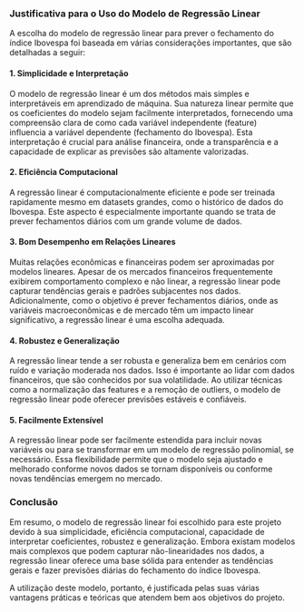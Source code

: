 ### Justificativa para o Uso do Modelo de Regressão Linear

A escolha do modelo de regressão linear para prever o fechamento do índice Ibovespa foi baseada em várias considerações importantes, que são detalhadas a seguir:

#### 1. Simplicidade e Interpretação

O modelo de regressão linear é um dos métodos mais simples e interpretáveis em aprendizado de máquina. Sua natureza linear permite que os coeficientes do modelo sejam facilmente interpretados, fornecendo uma compreensão clara de como cada variável independente (feature) influencia a variável dependente (fechamento do Ibovespa). Esta interpretação é crucial para análise financeira, onde a transparência e a capacidade de explicar as previsões são altamente valorizadas.

#### 2. Eficiência Computacional

A regressão linear é computacionalmente eficiente e pode ser treinada rapidamente mesmo em datasets grandes, como o histórico de dados do Ibovespa. Este aspecto é especialmente importante quando se trata de prever fechamentos diários com um grande volume de dados.

#### 3. Bom Desempenho em Relações Lineares

Muitas relações econômicas e financeiras podem ser aproximadas por modelos lineares. Apesar de os mercados financeiros frequentemente exibirem comportamento complexo e não linear, a regressão linear pode capturar tendências gerais e padrões subjacentes nos dados. Adicionalmente, como o objetivo é prever fechamentos diários, onde as variáveis macroeconômicas e de mercado têm um impacto linear significativo, a regressão linear é uma escolha adequada.

#### 4. Robustez e Generalização

A regressão linear tende a ser robusta e generaliza bem em cenários com ruído e variação moderada nos dados. Isso é importante ao lidar com dados financeiros, que são conhecidos por sua volatilidade. Ao utilizar técnicas como a normalização das features e a remoção de outliers, o modelo de regressão linear pode oferecer previsões estáveis e confiáveis.

#### 5. Facilmente Extensível

A regressão linear pode ser facilmente estendida para incluir novas variáveis ou para se transformar em um modelo de regressão polinomial, se necessário. Essa flexibilidade permite que o modelo seja ajustado e melhorado conforme novos dados se tornam disponíveis ou conforme novas tendências emergem no mercado.

### Conclusão

Em resumo, o modelo de regressão linear foi escolhido para este projeto devido à sua simplicidade, eficiência computacional, capacidade de interpretar coeficientes, robustez e generalização. Embora existam modelos mais complexos que podem capturar não-linearidades nos dados, a regressão linear oferece uma base sólida para entender as tendências gerais e fazer previsões diárias do fechamento do índice Ibovespa.

A utilização deste modelo, portanto, é justificada pelas suas várias vantagens práticas e teóricas que atendem bem aos objetivos do projeto.
